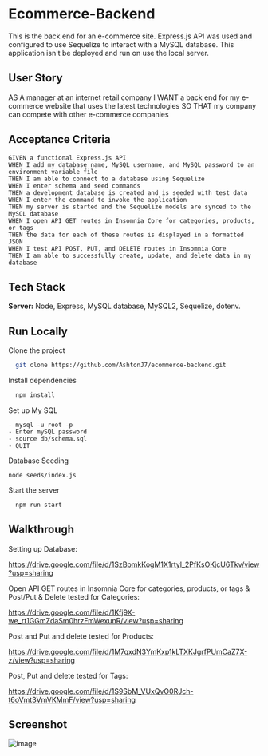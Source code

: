 # Ecommerce-Backend

This is the back end for an e-commerce site. Express.js API was used and configured to use Sequelize to interact with a MySQL database. This application isn't be deployed and run on use the local server. 


## User Story

AS A manager at an internet retail company
I WANT a back end for my e-commerce website that uses the latest technologies
SO THAT my company can compete with other e-commerce companies

## Acceptance Criteria
```
GIVEN a functional Express.js API
WHEN I add my database name, MySQL username, and MySQL password to an environment variable file
THEN I am able to connect to a database using Sequelize
WHEN I enter schema and seed commands
THEN a development database is created and is seeded with test data
WHEN I enter the command to invoke the application
THEN my server is started and the Sequelize models are synced to the MySQL database
WHEN I open API GET routes in Insomnia Core for categories, products, or tags
THEN the data for each of these routes is displayed in a formatted JSON
WHEN I test API POST, PUT, and DELETE routes in Insomnia Core
THEN I am able to successfully create, update, and delete data in my database
```

## Tech Stack

**Server:** Node, Express, MySQL database, MySQL2, Sequelize, dotenv.
## Run Locally

Clone the project

```bash
  git clone https://github.com/AshtonJ7/ecommerce-backend.git
```

Install dependencies

```bash
  npm install
```

Set up My SQL

```MYSQL
- mysql -u root -p
- Enter mySQL password
- source db/schema.sql
- QUIT
```

Database Seeding 

```Seed
node seeds/index.js
```

Start the server

```bash
  npm run start
```

## Walkthrough

Setting up Database:

https://drive.google.com/file/d/1SzBpmkKogM1X1rtyl_2PfKsOKjcU6Tkv/view?usp=sharing

Open API GET routes in Insomnia Core for categories, products, or tags & Post/Put & Delete tested for Categories:

https://drive.google.com/file/d/1Kfj9X-we_rt1GGmZdaSm0hrzFmWexunR/view?usp=sharing

Post and Put and delete tested for Products:

https://drive.google.com/file/d/1M7qxdN3YmKxp1kLTXKJgrfPUmCaZ7X-z/view?usp=sharing

Post, Put and delete tested for Tags:

https://drive.google.com/file/d/1S9SbM_VUxQvO0RJch-t6oVmt3VmVKMmF/view?usp=sharing

## Screenshot

![image](https://github.com/AshtonJ7/ecommerce-backend/assets/62944042/1fc7ea28-cd30-434e-8a69-662b0bd7f1de)
